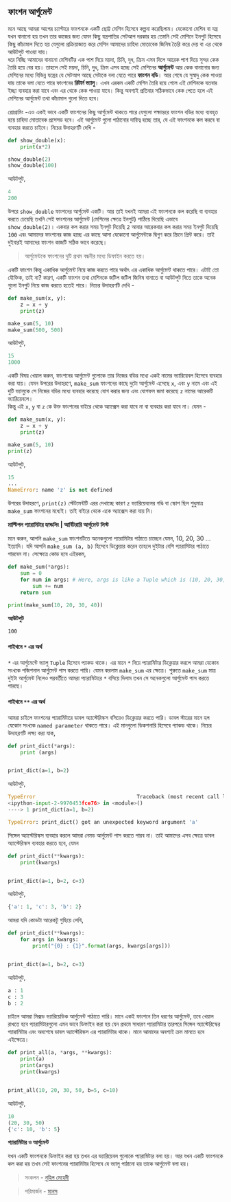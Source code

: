 ## ফাংশন আর্গুমেন্ট  

মনে আছে আমরা আগের চ্যাপ্টারে ফাংশনকে একটি ছোট্ট মেশিন হিসেবে কল্পনা করেছিলাম। যেকোনো মেশিন বা যন্ত্র যখন বানানো হয় তখন তার কাজের জন্য যেমন কিছু যন্ত্রপাতির সেটআপ দরকার হয় তেমনি সেই মেশিনে ইনপুট হিসেবে কিছু কাঁচামাল দিতে হয় যেগুলো প্রক্রিয়াজাত করে মেশিন আমাদের চাহিদা মোতাবেক জিনিষ তৈরি করে দেয় বা এর থেকে আউটপুট পাওয়া যায়।  
ধরে নিচ্ছি আমাদের বানানো মেশিনটির এক পাশ দিয়ে ময়দা, চিনি, দুধ, ক্রিম এসব দিলে আরেক পাশ দিয়ে সুন্দর কেক তৈরি হয়ে বের হয়। তাহলে সেই ময়দা, চিনি, দুধ, ক্রিম এসব হচ্ছে সেই মেশিনের **আর্গুমেন্ট** আর কেক বানানোর জন্য মেশিনের মধ্যে বিভিন্ন যন্ত্রের যে সেটআপ আছে সেটাকে বলা যেতে পারে **ফাংশন বডি**। আর শেষে যে সুস্বাদু কেক পাওয়া যায় তাকে বলা যেতে পারে ফাংশনের **রিটার্ন ভ্যালু**। এখন এরকম একটি মেশিন তৈরি হয়ে গেলে এই মেশিনকে যতবার ইচ্ছা ব্যবহার করা যাবে এবং এর থেকে কেক পাওয়া যাবে। কিন্তু অবশ্যই প্রতিবার সঠিকভাবে কেক পেতে হলে এই মেশিনের আর্গুমেন্ট তথা কাঁচামাল গুলো দিতে হবে।  

প্রোগ্রামিং -এও একই ভাবে একটি ফাংশনের কিছু আর্গুমেন্ট থাকতে পারে যেগুলো পক্ষান্তরে ফাংশন বডির মধ্যে ব্যবহৃত হয়ে চাহিদা মোতাবেক প্রসেসড হবে। এই আর্গুমেন্ট গুলো পাঠানোর দায়িত্ব হচ্ছে তার, যে এই ফাংশনকে কল করবে বা ব্যবহার করতে চাইবে। নিচের উদাহরণটি দেখি - 

```python
def show_double(x):
	print(x*2)

show_double(2)
show_double(100)
```

আউটপুট, 

```python
4
200
```  

উপরে `show_double` ফাংশনের আর্গুমেন্ট একটি। আর তাই যখনই আমরা এই ফাংশনকে কল করেছি বা ব্যবহার করতে চেয়েছি তখনি সেই ফাংশনের আর্গুমেন্ট (মেশিনের ক্ষেত্রে ইনপুট) পাঠিয়ে দিয়েছি এভাবে `show_double(2)`। একবার কল করার সময় ইনপুট দিয়েছি `2` আবার আরেকবার কল করার সময় ইনপুট দিয়েছি `100` এবং আমাদের ফাংশনের কাজ হচ্ছে এর কাছে আসা যেকোনো আর্গুমেন্টকে দ্বিগুণ করে স্ক্রিনে প্রিন্ট করে। তাই দুইবারই আমাদের ফাংশন কাজটি সঠিক ভাবে করেছে।
> আর্গুমেন্টকে ফাংশনের দুটি প্রথম বন্ধনীর মধ্যে ডিফাইন করতে হয়।   

একটি ফাংশন কিন্তু একাধিক আর্গুমেন্ট নিয়ে কাজ করতে পারে অর্থাৎ এর একাধিক আর্গুমেন্ট থাকতে পারে। এটাই তো যৌক্তিক, তাই না? কারণ, একটি ফাংশন তথা মেশিনকে জটিল জটিল জিনিষ বানাতে বা আউটপুট দিতে তাকে অনেক গুলো ইনপুট নিয়ে কাজ করতে হতেই পারে। নিচের উদাহরণটি দেখি - 

```python
def make_sum(x, y):
	z = x + y
	print(z)

make_sum(5, 10)
make_sum(500, 500)
```  

আউটপুট, 

```python
15
1000
```  

একটি বিষয় খেয়াল করুন, ফাংশনের আর্গুমেন্ট গুলোকে তার নিজের বডির মধ্যে একই নামের ভ্যারিয়েবল হিসেবে ব্যবহার করা যায়। যেমন উপরের উদাহরণে, `make_sum` ফাংশনের কাছে দুটো আর্গুমেন্ট এসেছে `x`, এবং `y` নামে এবং এই দুটি ভ্যালুকে সে নিজের বডির মধ্যে ব্যবহার করেছে যোগ করার জন্য এবং যোগফল জমা করেছে `z` নামের আরেকটি ভ্যারিয়েবলে।   
কিন্তু এই `x`, `y` বা `z` কে উক্ত ফাংশনের বাইরে থেকে অ্যাক্সেস করা যাবে না বা ব্যবহার করা যাবে না। যেমন - 

```python
def make_sum(x, y):
	z = x + y
	print(z)

make_sum(5, 10)
print(z)
```  

আউটপুট, 

```python
15
...
NameError: name 'z' is not defined
```   

উপরের উদাহরণে, `print(z)` স্টেটমেন্টটি এরর দেখাচ্ছে কারণ `z` ভ্যারিয়েবলের গণ্ডি বা স্কোপ ছিল শুধুমাত্র `make_sum` ফাংশনের মধ্যেই। তাই বাইরে থেকে একে অ্যাক্সেস করা যায় নি।   

**মাল্টিপল প্যারামিটার হ্যান্ডলিং | আর্বিটরারি আর্গুমেন্ট লিস্ট**

মনে করুন, আপনি `make_sum` ফাংশনটিতে অনেকগুলো প্যারামিটার পাঠাতে চাচ্ছেন যেমন, 10, 20, 30 ... ইত্যাদি। যদি আপনি `make_sum (a, b)` হিসেবে ডিক্লেয়ার করেন তাহলে দুইটার বেশি প্যারামিটার পাঠাতে পারবেন না। সেক্ষেত্রে কোড হবে এইরকম, 

```python
def make_sum(*args):
    sum = 0
    for num in args: # Here, args is like a Tuple which is (10, 20, 30, 40)
        sum += num
    return sum
    
print(make_sum(10, 20, 30, 40))
```

**আউটপুট**

```
100
```

#### পাইথনে `*` এর অর্থ

`*` এর আর্গুমেন্টে ভ্যালু `Tuple` হিসেবে প্যাকড থাকে। এর মানে `*` দিয়ে প্যারামিটার ডিক্লেয়ার করলে আমরা যেকোন সংখ্যক পজিশনাল আর্গুমেন্ট পাস করতে পারি। যেমন করলাম `make_sum` এর ক্ষেত্রে। শুরুতে `make_sum` মাত্র দুইটা আর্গুমেন্ট নিলেও পরবর্তীতে আমরা প্যারামিটারে `*` বসিয়ে দিলাম তখন সে অনেকগুলো আর্গুমেন্ট পাস করতে পারছে। 

#### পাইথনে `**` এর অর্থ

আমরা চাইলে ফাংশনের প্যারামিটারে ডাবল অ্যাস্টেরিস্কস বসিয়েও ডিক্লেয়ার করতে পারি। ডাবল স্টারের মানে হল যেকোন সংখ্যক `named parameter` থাকতে পারে। এই মানগুলো ডিকশনারি হিসেবে প্যাকড থাকে। নিচের উদাহরণটি লক্ষ্য করা যাক,  

```python
def print_dict(*args):
	print (args)


print_dict(a=1, b=2)
```   

আউটপুট,  

```python
TypeError                                 Traceback (most recent call last)
<ipython-input-2-9970453fce76> in <module>()
----> 1 print_dict(a=1, b=2)

TypeError: print_dict() got an unexpected keyword argument 'a'
```  

সিঙ্গেল অ্যাস্টেরিস্কস ব্যবহার করলে আমরা নেমড আর্গুমেন্ট পাস করতে পারব না। তাই আমাদের এসব ক্ষেত্রে ডাবল অ্যাস্টেরিস্কস ব্যবহার করতে হবে, যেমন

```python
def print_dict(**kwargs):
	print(kwargs)


print_dict(a=1, b=2, c=3)
```   

আউটপুট, 

```python
{'a': 1, 'c': 3, 'b': 2}
```  

আমরা যদি কোডটা আরেকটু গুছিয়ে লেখি, 

```python
def print_dict(**kwargs):
	for args in kwargs:
		print("{0} : {1}".format(args, kwargs[args]))


print_dict(a=1, b=2, c=3)
```   

আউটপুট, 

```python
a : 1
c : 3
b : 2
```   

চাইলে আমরা মিক্সড ভ্যারিয়েডিক আর্গুমেন্ট পাঠাতে পারি। মানে একই ফাংশনে তিন ধরণের আর্গুমেন্ট, তবে খেয়াল রাখতে হবে প্যারামিটারগুলো এমন ভাবে ডিফাইন করা হয় যেন প্রথমে সাধারণ প্যারামিটার তারপরে সিঙ্গেল অ্যাস্টেরিস্কের প্যারামিটার এবং অবশেষে ডাবল অ্যাস্টেরিস্কস এর প্যারামিটার থাকে। মানে আমাদের অবশ্যই ক্রম মানতে হবে এইক্ষেত্রে।

```python
def print_all(a, *args, **kwargs):
	print(a)
	print(args)
	print(kwargs)


print_all(10, 20, 30, 50, b=5, c=10)
```  

আউটপুট,   

```python
10
(20, 30, 50)
{'c': 10, 'b': 5}
```


**প্যারামিটার ও আর্গুমেন্ট**  

যখন একটি ফাংশনকে ডিফাইন করা হয় তখন এর ভ্যারিয়েবল গুলোকে প্যারামিটার বলা হয়। আর যখন একটি ফাংশনকে কল করা হয় তখন সেই ফাংশনের প্যারামিটার হিসেবে যে ভ্যালু পাঠানো হয় তাকে আর্গুমেন্ট বলা হয়। 

>  সংকলন - [নুহিল মেহেদী](https://nuhil.net)

>  পরিমার্জন - [মানস](http://mandal.manash.me)
